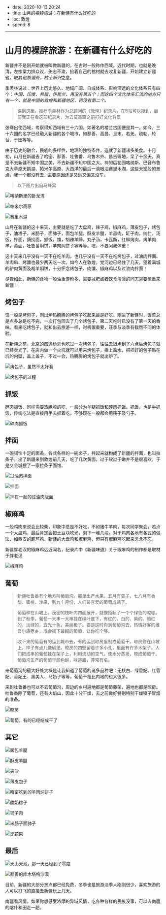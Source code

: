 - date: 2020-10-13 20:24
- title: 山月的裸辞旅游：在新疆有什么好吃的
- loc: 敦煌
- spend: 8

--- 

# 山月的裸辞旅游：在新疆有什么好吃的

新疆并不是刚开始就被叫做新疆的，在古时一般称作西域。近代时期，也就是晚清，左宗棠力排众议，矢志不渝，抬着自己的棺材就去收复新疆，开始建立新疆省。取其*他族逼处，故土新归*之意。

季羡林说过：世界上历史悠久、地域广阔、自成体系、影响深远的文化体系只有四个：*中国、印度、希腊、伊斯兰，再没有第五个；而这四个文化体系汇流的地方只有一个，就是中国的敦煌和新疆地区，再没有第二个。*

> 讲到这里，推荐季羡林作为总顾问的《敦煌》纪录片，在B站可以搜到，目前我正在看这部纪录片，为去莫高窟之前打好文化背景

张骞出使西域，考察得知西域有三十六国，如著名的楼兰古国便是其一。如今，三十六国的名字已经融入新疆的各个城市，如鄯善、高昌、且末、若羌、疏勒、轮台、于田等等。

由于历史的融合，民族的多样性，地理的独特条件，造就了新疆诸多美食。十月初，山月在新疆去了哈密、鄯善、吐鲁番、乌鲁木齐、昌吉等地，呆了十余天，真是不去新疆不知中国之美，不去新疆不知中国之大。神的后花园喀纳斯、巴音布鲁克大草原天鹅湖、帕米尔高原、大西洋的最后一滴眼泪赛里木湖，这些天堂般的景点，我一个都没有去...主要原因还是又远又偏又没车。

> 以下图片出自马蜂窝

![喀纳斯里的卧龙湾](http://b1-q.mafengwo.net/s12/M00/AE/0C/wKgED1vJkh6AdDAzABNfA85IKs827.jpeg?imageMogr2%2Fthumbnail%2F%21299x450r%2Fgravity%2FCenter%2Fcrop%2F%21299x450%2Fquality%2F90%7Cwatermark%2F1%2Fimage%2FaHR0cDovL2IxLXEubWFmZW5nd28ubmV0L3MxMS9NMDAvNDQvOUIvd0tnQkVGc1A1UnlBRHY3cEFBQUhaWlVQUmxROTkwLnBuZw%3D%3D%2Fgravity%2FSouthEast%2Fdx%2F10%2Fdy%2F11)

![帕米尔高原](https://p1-q.mafengwo.net/s12/M00/C0/73/wKgED1uvnnGAbeCYABLcDxs9rrw07.jpeg?imageMogr2%2Fthumbnail%2F%21690x450r%2Fgravity%2FCenter%2Fcrop%2F%21690x450%2Fquality%2F90%7Cwatermark%2F1%2Fimage%2FaHR0cHM6Ly9iMS1xLm1hZmVuZ3dvLm5ldC9zMTEvTTAwLzQ0LzlCL3dLZ0JFRnNQNVJ5QUR2N3BBQUFIWlpVUFJsUTk5MC5wbmc%3D%2Fgravity%2FSouthEast%2Fdx%2F10%2Fdy%2F11)

![赛里木湖](https://n1-q.mafengwo.net/s11/M00/85/D4/wKgBEFtF3iCAWW21AB83Ujlg2qc02.jpeg?imageMogr2%2Fthumbnail%2F%21690x450r%2Fgravity%2FCenter%2Fcrop%2F%21690x450%2Fquality%2F90%7Cwatermark%2F1%2Fimage%2FaHR0cHM6Ly9iMS1xLm1hZmVuZ3dvLm5ldC9zMTEvTTAwLzQ0LzlCL3dLZ0JFRnNQNVJ5QUR2N3BBQUFIWlpVUFJsUTk5MC5wbmc%3D%2Fgravity%2FSouthEast%2Fdx%2F10%2Fdy%2F11)


山月在新疆的这十来天，主要就是吃了大盘鸡，辣子鸡，椒麻鸡，薄皮包子，烤包子，油塔子，米肠子，面肺子，面包羊腿，酥皮羊腿，羊羔肉，缸子肉，纳仁，汤饭，拌面，鸽捞面，抓饭，馕，胡辣羊蹄，丸子汤，卡瓦斯，红柳烤肉，烤羊肉串，黄面，吐鲁番焖饼，羊肉焖饼子等等等。嗯，不要问我体重！

这十天来几乎没有一天不在吃羊肉，也几乎没有一天不在吃烤包子，过油肉拌面、羊肉串、烤馕也最少两天吃一次。如今人在敦煌，党河边已经住了几天，望着满城的驴肉黄面及胡羊焖饼，十分怀念烤包子、肉馕、椒麻鸡以及过油肉拌面！

尽管如此，新疆的食物一般油重淀粉多，需要减肥或者饮食清淡的同志需要慎重来新疆！

## 烤包子

馅一般是烤包子，刚出炉热腾腾的烤包子吃起来最是好吃。刚进了新疆时，饭菜总是点多总是吃不完，一次打包回去了几个烤包子，第二天吃时已没有了第一天的香味。看来吃烤包子，就和出去旅游一样，时机很重要，旺季与淡季有截然不同的体验。

在新疆之前，北京的四通桥旁也吃过一次烤包子，往往去迟点到了六点后烤包子就已经卖光了。在店内做一个火坑就可以用来烤包子，撒上盐水，把捏好的包子贴在坑的内壁，盖上盖子，不过一会，热腾腾的烤包子就出炉了。

![烤包子，虽然不太好看](./assets/kaobaozi.jpg)

![烤包子的过程](./assets/kaobaozi2.jpg)

## 抓饭

碎肉抓饭，同样需要热腾腾的吃，一般分为羊腿抓饭和碎肉抓饭。抓饭，也是手抓饭，传统吃法是直接用手去抓着吃，不够现在一般都会用筷子及勺子。

![碎肉抓饭](./assets/zhuafan.jpg)

## 拌面

一碗韧性十足的面条，各式各样的一碗卤子，拌起来就构成了新疆的拌面，也叫拉条子。出了新疆来到敦煌前几天，吃了几次黄面，过于软过于嫩并不是很喜欢，于是又全城搜了一家拉条子面馆。

![过油肉拌面](./assets/banmian1.jpg)

![拌面](./assets/banmian2.jpg)

![拌在一起的过油肉版面](./assets/banmian3.jpg)

## 椒麻鸡

一般鸡肉来说会比较柴，印象中总是不好吃，不如猪牛羊肉，每次同学聚会，若点一个大盘鸡，最后肯定会把土豆块吃光，剩下一堆几块。对于鸡肉各地有各式的做法，如西安的葫芦鸡、新疆的大盘鸡和椒麻鸡，但只有椒麻鸡吃起来念念不忘。

新疆胖老汉的椒麻鸡远近闻名，纪录片中《新疆味道》关于椒麻鸡的制作都是取材于胖老汉

![椒麻鸡](./assets/jiaomaji.jpg)

## 葡萄

> 新疆吐鲁番有个地方叫葡萄沟。那里出产水果。五月有杏子，七八月有香梨、蜜桃、沙果，到九十月份，人们最喜爱的葡萄成熟了。

> 葡萄种在山坡上。茂密的枝叶向四面展开，就像搭起了一个个绿色的凉棚。到了秋季，葡萄一大串一大串挂在绿叶底下，有红的、白的、紫的、暗红的、淡绿的，五光十色，美丽极了。要是这时你到葡萄沟去，热情好客的维吾尔族老乡，准会摘下最甜的葡萄，让你吃个够。

> 收下来的葡萄有的运到城市去，有的运到晾房里制成葡萄干。晾房修在山坡上，样子有点儿像碉堡。晾房的四壁留着许多小孔，里面有许多木架子。人们把成串的葡萄挂在架子上，利用流动的空气，使水分蒸发，晾成葡萄干。葡萄沟生产的葡萄干颜色鲜，味道甜，非常有名。

来葡萄沟的最大好处大概是让我知道了葡萄的诸多品种吧：无核白、绿香妃、红香妃、香妃王、黑美人、马奶子等等，葡萄干相比内地的也大很多。

来到吐鲁番也可以不去葡萄沟，周边的乡村遍地都是葡萄藤架，遍地也都是晾房。吐鲁番除了葡萄，还有火焰山，因此十分干燥，去之前做好特别特别干燥嗓子冒烟的准备。

![晾房](./assets/liangfang.jpg)

![葡萄，有的已经结成干了](./assets/putao.jpg)

## 其它

![面包羊腿](./assets/mianbaoyangtui.jpg)

![酥皮羊腿](./assets/supiyangtui.jpg)

![夹沙](./assets/jiasha.jpg)

![薄皮包子](./assets/bopibaozi.jpg)

![哈密吃到的羊肉焖饼子](./assets/menbing.jpg)

![酸奶粽子](./assets/suannaizongzi.jpg)

![钢子肉](./assets/gangzirou.jpg)

![米肠子面肺子](./assets/michangzi.jpg)

![无花果](./assets/wuhuaguo.jpg)

## 最后

![天山天池，那一天已经到了零度](./assets/tianshan.jpg)

![鄯善的库木塔格沙漠](./assets/shamo.jpg)

目前，新疆的大部分景点都已经免费，冬季也是旅游淡季人刚刚很少，喜欢旅游的人可以打飞的直接去新疆玩上几天。

南疆看风情，如果你想感受浓厚的异域风情，吃各种各样的民族没事，可以去南疆的喀什和田走一趟。